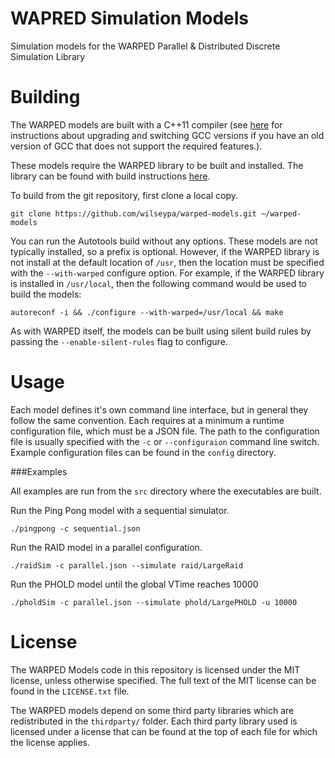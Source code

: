# WAPRED Simulation Models
Simulation models for the WARPED Parallel & Distributed Discrete Simulation Library

# Building

The WARPED models are built with a C++11 compiler (see [here](http://lektiondestages.blogspot.de/2013/05/installing-and-switching-gccg-versions.html) for instructions about upgrading and switching GCC versions if you have an old version of GCC that does not support the required features.).  

These models require the WARPED library to be built and installed. The library can be found with build instructions [here](https://github.com/wilseypa/pdes). 

To build from the git repository, first clone a local copy.

	git clone https://github.com/wilseypa/warped-models.git ~/warped-models

You can run the Autotools build without any options. These models are not typically installed, so a prefix is optional. However, if the WARPED library is not install at the default location of `/usr`, then the location must be specified with the `--with-warped` configure option. For example, if the WARPED library is installed in `/usr/local`, then the following command would be used to build the models:

	autoreconf -i && ./configure --with-warped=/usr/local && make

As with WARPED itself, the models can be built using silent build rules by passing the `--enable-silent-rules` flag to configure.

# Usage

Each model defines it's own command line interface, but in general they follow the same convention. Each requires at a minimum a runtime configuration file, which must be a JSON file. The path to the configuration file is usually specified with the `-c` or `--configuraion` command line switch. Example configuration files can be found in the `config` directory. 

###Examples

All examples are run from the `src` directory where the executables are built.

Run the Ping Pong model with a sequential simulator.

    ./pingpong -c sequential.json 

Run the RAID model in a parallel configuration. 

    ./raidSim -c parallel.json --simulate raid/LargeRaid

Run the PHOLD model until the global VTime reaches 10000

    ./pholdSim -c parallel.json --simulate phold/LargePHOLD -u 10000

# License
The WARPED Models code in this repository is licensed under the MIT license, unless otherwise specified. The full text of the MIT license can be found in the `LICENSE.txt` file. 

The WARPED models depend on some third party libraries which are redistributed in the `thirdparty/` folder. Each third party library used is licensed under a license that can be found at the top of each file for which the license applies.